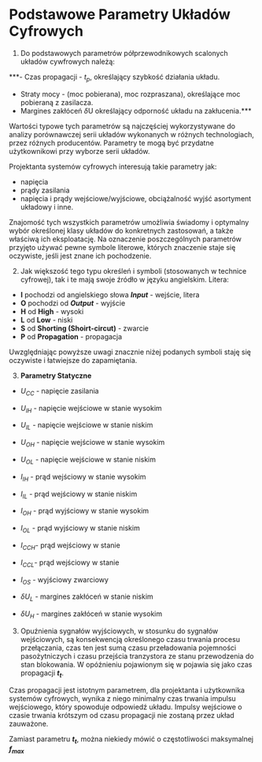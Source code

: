 # Podstawowe Parametry Układów Cyfrowych

1. Do podstawowych parametrów półprzewodnikowych scalonych układów cywfrowych należą:

***- Czas propagacji - $t_p$, określający szybkość działania układu.
- Straty mocy - (moc pobierana), moc rozpraszana), określające moc pobieraną z zasilacza.
- Margines zakłóceń $\delta$U określający odporność układu na zakłucenia.***

Wartości typowe tych parametrów są najczęściej wykorzystywane do analizy porównawczej serii układów wykonanych w różnych technologiach, przez różnych producentów. Parametry te mogą być przydatne użytkownikowi przy wyborze serii układów.

Projektanta systemów cyfrowych interesują takie parametry jak:
- napięcia
- prądy zasilania
- napięcia i prądy wejściowe/wyjściowe, obciążalność wyjść asortyment układowy i inne.

Znajomość tych wszystkich parametrów umożliwia świadomy i optymalny wybór określonej klasy układów do konkretnych zastosowań, a także właściwą ich eksploatację.
Na oznaczenie poszczególnych parametrów przyjęto używać pewne symbole literowe, których znaczenie staje się oczywiste, jeśli jest znane ich pochodzenie.

2. Jak większość tego typu określeń i symboli (stosowanych w technice cyfrowej), tak i te mają swoje źródło w języku angielskim.
Litera:
- **I** pochodzi od angielskiego słowa ***Input*** - wejście, litera
- **O** pochodzi od ***Output*** - wyjście
- **H** od **High** - wysoki
- **L** od **Low** - niski
- **S** od **Shorting (Shoirt-circut)** - zwarcie
- **P** od **Propagation** - propagacja

Uwzględniając powyższe uwagi znacznie niżej podanych symboli staję się oczywiste i łatwiejsze do zapamiętania.

3. **Parametry Statyczne**

- $U_{CC}$ - napięcie zasilania
- $U_{IH}$ - napięcie wejściowe w stanie wysokim
- $U_{IL}$ - napięcie wejściowe w stanie niskim 
- $U_{OH}$ - napięcie wejściowe w stanie wysokim
- $U_{OL}$ - napięcie wejściowe w stanie niskim

- $I_{IH}$ - prąd wejściowy w stanie wysokim
- $I_{IL}$ - prąd wejściowy w stanie niskim 
- $I_{OH}$ - prąd wyjściowy w stanie wysokim
- $I_{OL}$ - prąd wyjściowy w stanie niskim
- $I_{CCH}$- prąd wejściowy w stanie 
- $I_{CCL}$- prąd wejściowy w stanie 
- $I_{OS}$ - wyjściowy  zwarciowy

- $\delta U_L$ - margines zakłóceń w stanie niskim 
- $\delta U_H$ - margines zakłóceń w stanie wysokim

3. Opuźnienia sygnałów wyjściowych, w stosunku do sygnałów wejściowych, są konsekwencją określonego czasu trwania procesu przełączania, czas ten jest sumą czasu przeładowania pojemności pasożytniczych i czasu przejścia tranzystora ze stanu przewodzenia do stan blokowania. W opóźnieniu pojawionym się w pojawia się jako czas propagacji ***$t_t$***.

Czas propagacji jest istotnym parametrem, dla projektanta i użytkownika systemów cyfrowych, wynika z niego minimalny czas trwania impulsu wejściowego, który spowoduje odpowiedź układu. Impulsy wejściowe o czasie trwania krótszym od czasu propagacji nie zostaną przez układ zauważone.

Zamiast parametru **$t_t$**, można niekiedy mówić o częstotliwości maksymalnej **$f_{max}$**






